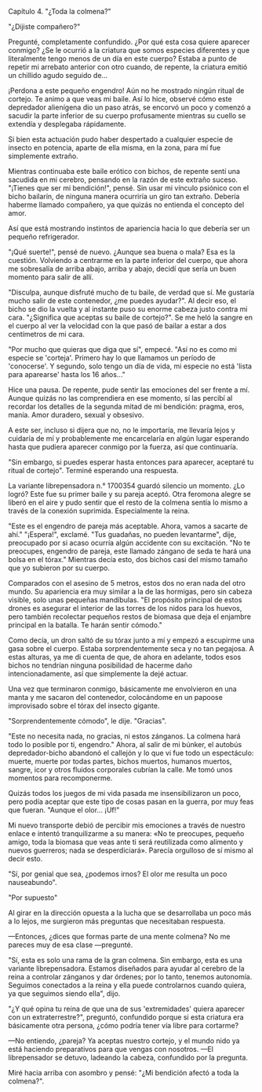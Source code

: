 Capítulo 4. "¿Toda la colmena?"

"¿Dijiste compañero?"

Pregunté, completamente confundido. ¿Por qué esta cosa quiere aparecer conmigo? ¿Se le ocurrió a la criatura que somos especies diferentes y que literalmente tengo menos de un día en este cuerpo? Estaba a punto de repetir mi arrebato anterior con otro cuando, de repente, la criatura emitió un chillido agudo seguido de...

¡Perdona a este pequeño engendro! Aún no he mostrado ningún ritual de cortejo. Te animo a que veas mi baile. Así lo hice, observé cómo este depredador alienígena dio un paso atrás, se encorvó un poco y comenzó a sacudir la parte inferior de su cuerpo profusamente mientras su cuello se extendía y desplegaba rápidamente.

Si bien esta actuación pudo haber despertado a cualquier especie de insecto en potencia, aparte de ella misma, en la zona, para mí fue simplemente extraño.

Mientras continuaba este baile erótico con bichos, de repente sentí una sacudida en mi cerebro, pensando en la razón de este extraño suceso. "¡Tienes que ser mi bendición!", pensé. Sin usar mi vínculo psiónico con el bicho bailarín, de ninguna manera ocurriría un giro tan extraño. Debería haberme llamado compañero, ya que quizás no entienda el concepto del amor.

Así que está mostrando instintos de apariencia hacia lo que debería ser un pequeño refrigerador.

"¡Qué suerte!", pensé de nuevo. ¿Aunque sea buena o mala? Esa es la cuestión. Volviendo a centrarme en la parte inferior del cuerpo, que ahora me sobresalía de arriba abajo, arriba y abajo, decidí que sería un buen momento para salir de allí.

"Disculpa, aunque disfruté mucho de tu baile, de verdad que sí. Me gustaría mucho salir de este contenedor, ¿me puedes ayudar?". Al decir eso, el bicho se dio la vuelta y al instante puso su enorme cabeza justo contra mi cara. "¿Significa que aceptas su baile de cortejo?". Se me heló la sangre en el cuerpo al ver la velocidad con la que pasó de bailar a estar a dos centímetros de mi cara.

"Por mucho que quieras que diga que sí", empecé. "Así no es como mi especie se 'corteja'. Primero hay lo que llamamos un período de 'conocerse'. Y segundo, solo tengo un día de vida, mi especie no está 'lista para aparearse' hasta los 16 años..."

Hice una pausa. De repente, pude sentir las emociones del ser frente a mí. Aunque quizás no las comprendiera en ese momento, sí las percibí al recordar los detalles de la segunda mitad de mi bendición: pragma, eros, manía. Amor duradero, sexual y obsesivo.

A este ser, incluso si dijera que no, no le importaría, me llevaría lejos y cuidaría de mí y probablemente me encarcelaría en algún lugar esperando hasta que pudiera aparecer conmigo por la fuerza, así que continuaría.

"Sin embargo, si puedes esperar hasta entonces para aparecer, aceptaré tu ritual de cortejo". Terminé esperando una respuesta.

La variante librepensadora n.° 1700354 guardó silencio un momento. ¿Lo logró? Este fue su primer baile y su pareja aceptó. Otra feromona alegre se liberó en el aire y pudo sentir que el resto de la colmena sentía lo mismo a través de la conexión suprimida. Especialmente la reina.

"Este es el engendro de pareja más aceptable. Ahora, vamos a sacarte de ahí." "¡Espera!", exclamé. "Tus guadañas, no pueden levantarme", dije, preocupado por si acaso ocurría algún accidente con su excitación. "No te preocupes, engendro de pareja, este llamado zángano de seda te hará una bolsa en el tórax." Mientras decía esto, dos bichos casi del mismo tamaño que yo subieron por su cuerpo.

Comparados con el asesino de 5 metros, estos dos no eran nada del otro mundo. Su apariencia era muy similar a la de las hormigas, pero sin cabeza visible, solo unas pequeñas mandíbulas. "El propósito principal de estos drones es asegurar el interior de las torres de los nidos para los huevos, pero también recolectar pequeños restos de biomasa que deja el enjambre principal en la batalla. Te harán sentir cómodo."

Como decía, un dron saltó de su tórax junto a mí y empezó a escupirme una gasa sobre el cuerpo. Estaba sorprendentemente seca y no tan pegajosa. A estas alturas, ya me di cuenta de que, de ahora en adelante, todos esos bichos no tendrían ninguna posibilidad de hacerme daño intencionadamente, así que simplemente la dejé actuar.

Una vez que terminaron conmigo, básicamente me envolvieron en una manta y me sacaron del contenedor, colocándome en un papoose improvisado sobre el tórax del insecto gigante.

"Sorprendentemente cómodo", le dije. "Gracias".

"Este no necesita nada, no gracias, ni estos zánganos. La colmena hará todo lo posible por ti, engendro." Ahora, al salir de mi búnker, el autobús depredador-bicho abandonó el callejón y lo que vi fue todo un espectáculo: muerte, muerte por todas partes, bichos muertos, humanos muertos, sangre, icor y otros fluidos corporales cubrían la calle. Me tomó unos momentos para recomponerme.

Quizás todos los juegos de mi vida pasada me insensibilizaron un poco, pero podía aceptar que este tipo de cosas pasan en la guerra, por muy feas que fueran. "Aunque el olor... ¡Uf!"

Mi nuevo transporte debió de percibir mis emociones a través de nuestro enlace e intentó tranquilizarme a su manera: «No te preocupes, pequeño amigo, toda la biomasa que veas ante ti será reutilizada como alimento y nuevos guerreros; nada se desperdiciará». Parecía orgulloso de sí mismo al decir esto.

"Sí, por genial que sea, ¿podemos irnos? El olor me resulta un poco nauseabundo".

"Por supuesto"

Al girar en la dirección opuesta a la lucha que se desarrollaba un poco más a lo lejos, me surgieron más preguntas que necesitaban respuesta.

—Entonces, ¿dices que formas parte de una mente colmena? No me pareces muy de esa clase —pregunté.

"Sí, esta es solo una rama de la gran colmena. Sin embargo, esta es una variante librepensadora. Estamos diseñados para ayudar al cerebro de la reina a controlar zánganos y dar órdenes; por lo tanto, tenemos autonomía. Seguimos conectados a la reina y ella puede controlarnos cuando quiera, ya que seguimos siendo ella", dijo.

"¿Y qué opina tu reina de que una de sus 'extremidades' quiera aparecer con un extraterrestre?", preguntó, confundido porque si esta criatura era básicamente otra persona, ¿cómo podría tener vía libre para cortarme?

—No entiendo, ¿pareja? Ya aceptas nuestro cortejo, y el mundo nido ya está haciendo preparativos para que vengas con nosotros. —El librepensador se detuvo, ladeando la cabeza, confundido por la pregunta.

Miré hacia arriba con asombro y pensé: "¿Mi bendición afectó a toda la colmena?".
